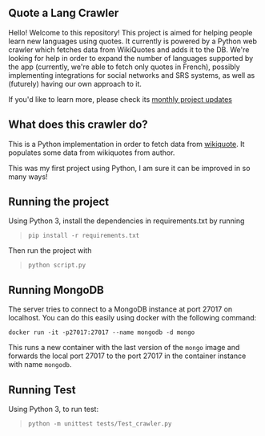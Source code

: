 Quote a Lang Crawler
------

Hello! Welcome to this repository!  This project is aimed for helping people learn new languages using quotes. It currently is powered by a Python web crawler which fetches data from WikiQuotes and adds it to the DB.  We're looking for help in order to expand the number of languages supported by the app (currently, we're able to fetch only quotes in French), possibly implementing integrations for social networks and SRS systems, as well as (futurely) having our own approach to it.

If you'd like to learn more, please check its [monthly project updates](https://viniciusarre.wordpress.com/category/quote-a-lang/)

What does this crawler do?
------

This is a Python implementation in order to fetch data from [wikiquote](https://en.wikiquote.org/wiki/Main_Page). It populates some data from wikiquotes from author.

This was my first project using Python, I am sure it can be improved in so many ways!

Running the project
------

Using Python 3, install the dependencies in requirements.txt by running

 > `pip install -r requirements.txt`

Then run the project with 

 > `python script.py`


## Running MongoDB

The server tries to connect to a MongoDB instance at port 27017 on localhost. You can do this easily using docker with the following command:

`docker run -it -p27017:27017 --name mongodb -d mongo`

This runs a new container with the last version of the `mongo` image and forwards the local port 27017 to the port 27017 in the container instance with name `mongodb`.


## Running Test

Using Python 3, to run test:

> `python -m unittest tests/Test_crawler.py`

